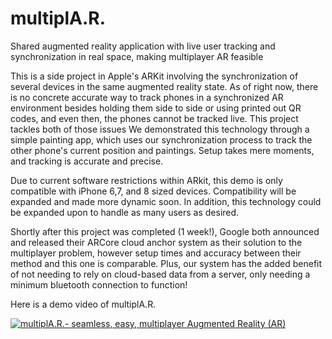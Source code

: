 # multiplA.R.
Shared augmented reality application with live user tracking and synchronization in real space, making multiplayer AR feasible

This is a side project in Apple's ARKit involving the synchronization of several devices in the same augmented reality state. 
As of right now, there is no concrete accurate way to track phones in a synchronized AR environment besides holding them side to side or using printed out QR codes, and even then, the phones cannot be tracked live. This project tackles both of those issues
We demonstrated this technology through a simple painting app, which uses our synchronization process to track the other phone's current position and paintings. Setup takes mere moments, and tracking is accurate and precise.

Due to current software restrictions within ARkit, this demo is only compatible with iPhone 6,7, and 8 sized devices. Compatibility will be expanded and made more dynamic soon. In addition, this technology could be expanded upon to handle as many users as desired.

Shortly after this project was completed (1 week!), Google both announced and released their ARCore cloud anchor system as their solution to the multiplayer problem, however setup times and accuracy between their method and this one is comparable. Plus, our system has the added benefit of not needing to rely on cloud-based data from a server, only needing a minimum bluetooth connection to function!

Here is a demo video of multiplA.R.

[![multiplA.R.- seamless, easy, multiplayer Augmented Reality (AR)](https://i.ytimg.com/vi/Kh2ZaAuBb9U/hqdefault.jpg)](https://www.youtube.com/watch?v=Kh2ZaAuBb9U "multiplA.R.- seamless, easy, multiplayer Augmented Reality (AR)")
